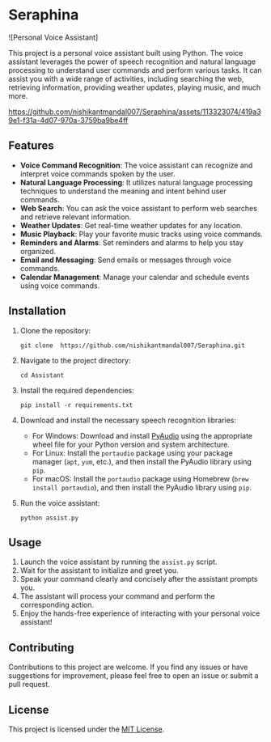 

# Seraphina 

![Personal Voice Assistant]


This project is a personal voice assistant built using Python. The voice assistant leverages the power of speech recognition and natural language processing to understand user commands and perform various tasks. It can assist you with a wide range of activities, including searching the web, retrieving information, providing weather updates, playing music, and much more.



https://github.com/nishikantmandal007/Seraphina/assets/113323074/419a39e1-f31a-4d07-970a-3759ba9be4ff



## Features

- **Voice Command Recognition**: The voice assistant can recognize and interpret voice commands spoken by the user.
- **Natural Language Processing**: It utilizes natural language processing techniques to understand the meaning and intent behind user commands.
- **Web Search**: You can ask the voice assistant to perform web searches and retrieve relevant information.
- **Weather Updates**: Get real-time weather updates for any location.
- **Music Playback**: Play your favorite music tracks using voice commands.
- **Reminders and Alarms**: Set reminders and alarms to help you stay organized.
- **Email and Messaging**: Send emails or messages through voice commands.
- **Calendar Management**: Manage your calendar and schedule events using voice commands.

## Installation

1. Clone the repository:
   ```
   git clone  https://github.com/nishikantmandal007/Seraphina.git
   ```

2. Navigate to the project directory:
   ```
   cd Assistant
   ```

3. Install the required dependencies:
   ```
   pip install -r requirements.txt
   ```

4. Download and install the necessary speech recognition libraries:
   - For Windows: Download and install [PyAudio](https://people.csail.mit.edu/hubert/pyaudio/) using the appropriate wheel file for your Python version and system architecture.
   - For Linux: Install the `portaudio` package using your package manager (`apt`, `yum`, etc.), and then install the PyAudio library using `pip`.
   - For macOS: Install the `portaudio` package using Homebrew (`brew install portaudio`), and then install the PyAudio library using `pip`.

5. Run the voice assistant:
   ```
   python assist.py
   ```

## Usage

1. Launch the voice assistant by running the `assist.py` script.
2. Wait for the assistant to initialize and greet you.
3. Speak your command clearly and concisely after the assistant prompts you.
4. The assistant will process your command and perform the corresponding action.
5. Enjoy the hands-free experience of interacting with your personal voice assistant!

## Contributing

Contributions to this project are welcome. If you find any issues or have suggestions for improvement, please feel free to open an issue or submit a pull request.

## License

This project is licensed under the [MIT License](LICENSE).

